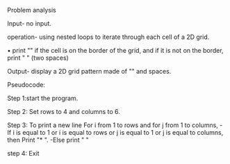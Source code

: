 Problem analysis 

Input- no input. 

operation- using nested loops to iterate through each cell of a 2D grid.

• print "" if the cell is on the border of the grid, and if it is not on the border, print " " (two spaces) 

Output- display a 2D grid pattern made of "" and spaces.

Pseudocode:

Step 1:start the program. 

Step 2: Set rows to 4 and columns to 6. 

Step 3: To print a new line For i from 1 to rows and for j from 1 to columns, - If i is equal to 1 or i is equal to rows or j is equal to 1 or j is equal to columns, then Print "* ". -Else print " " 

step 4: Exit
